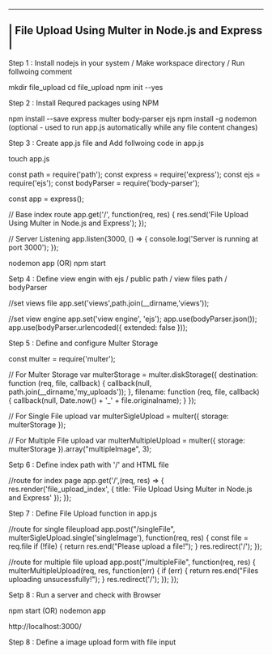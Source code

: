 
--------------------------------------------------------------------------
|             File Upload Using Multer in Node.js and Express             |
--------------------------------------------------------------------------

Step 1 : Install nodejs in your system / Make workspace directory / Run follwoing comment 

mkdir file_upload
cd  file_upload
npm init --yes
		
Step 2 : Install Requred packages using NPM

npm install --save express multer body-parser ejs
npm install -g nodemon (optional - used to run app.js automatically while any file content changes)
		
Step 3 : Create app.js file and Add follwoing code in app.js
			
touch app.js

const path = require('path');
const express = require('express');
const ejs = require('ejs');
const bodyParser = require('body-parser');

const app = express();

// Base index route
app.get('/', function(req, res) {
	res.send('File Upload Using Multer in Node.js and Express');
});

// Server Listening
app.listen(3000, () => {
	console.log('Server is running at port 3000');
});

nodemon app (OR) npm start
			
Setp 4 : Define view engin with ejs / public path / view files path / bodyParser
			
//set views file
app.set('views',path.join(__dirname,'views'));

//set view engine
app.set('view engine', 'ejs');
app.use(bodyParser.json());
app.use(bodyParser.urlencoded({ extended: false }));
			
Step 5 : Define and configure Multer Storage
			
const multer = require('multer');

// For Multer Storage
var multerStorage = multer.diskStorage({
	destination: function (req, file, callback) {
	callback(null, path.join(__dirname,'my_uploads'));
	},
	filename: function (req, file, callback) {
	callback(null, Date.now() + '_' + file.originalname);
	}
});

// For Single File upload
var multerSigleUpload = multer({ storage: multerStorage });

// For Multiple File upload
var multerMultipleUpload = multer({ storage: multerStorage }).array("multipleImage", 3);


Setp 6 : Define index path with '/' and HTML file
			
//route for index page
app.get('/',(req, res) => {
	res.render('file_upload_index', {
		title: 'File Upload Using Multer in Node.js and Express'
	});
});
			
Step 7 : Define File Upload function in app.js
			
//route for single fileupload
app.post("/singleFile", multerSigleUpload.single('singleImage'), function(req, res) {
	const file = req.file
	if (!file) {
		return res.end("Please upload a file!");
	}
	res.redirect('/');
});


//route for multiple file upload
app.post("/multipleFile", function(req, res) {
	multerMultipleUpload(req, res, function(err) {
		if (err) {
			return res.end("Files uploading unsucessfully!");
		}
		res.redirect('/');
	});
});


Setp 8 : Run a server and check with Browser

npm start (OR) nodemon app

http://localhost:3000/
			
Step 8 : Define a image upload form with file input